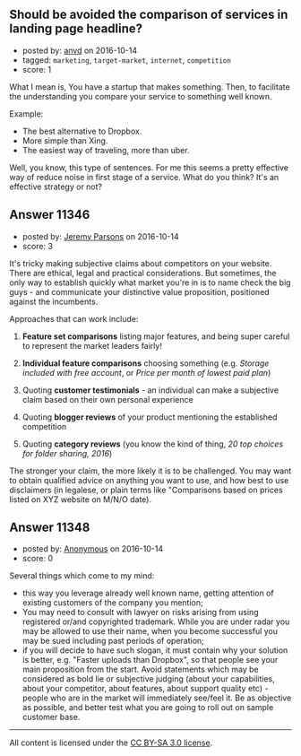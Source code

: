 ## Should be avoided the comparison of services in landing page headline?

- posted by: [anvd](https://stackexchange.com/users/273404/anvd) on 2016-10-14
- tagged: `marketing`, `target-market`, `internet`, `competition`
- score: 1

What I mean is, You have a startup that makes something. Then, to facilitate the understanding you compare your service to something well known.

Example: 

* The best alternative to Dropbox.
* More simple than Xing.
* The easiest way of traveling, more than uber.

Well, you know, this type of sentences. For me this seems a pretty effective way of reduce noise in first stage of a service. What do you think? It's an effective strategy or not?


## Answer 11346

- posted by: [Jeremy Parsons](https://stackexchange.com/users/497810/jeremy-parsons) on 2016-10-14
- score: 3

It's tricky making subjective claims about competitors on your website. There are ethical, legal and practical considerations. But sometimes, the only way to establish quickly what market you're in is to name check the big guys - and communicate your distinctive value proposition, positioned against the incumbents.

Approaches that can work include:

 1. **Feature set comparisons** listing major features, and being super careful to represent the market leaders fairly!

 2. **Individual feature comparisons** choosing something (e.g. *Storage included with free account*, or *Price per month of lowest paid plan*)

 2. Quoting **customer testimonials** - an individual can make a subjective claim based on their own personal experience

 3. Quoting **blogger reviews** of your product mentioning the established competition

 4. Quoting **category reviews** (you know the kind of thing, *20 top choices for folder sharing, 2016*)

The stronger your claim, the more likely it is to be challenged. You may want to obtain qualified advice on anything you want to use, and how best to use disclaimers (in legalese, or plain terms like "Comparisons based on prices listed on XYZ website on M/N/O date).


## Answer 11348

- posted by: [Anonymous](https://stackexchange.com/users/1584111/anonymous) on 2016-10-14
- score: 0

Several things which come to my mind:

- this way you leverage already well known name, getting attention of existing customers of the company you mention;
- You may need to consult with lawyer on risks arising from using registered or/and copyrighted trademark. While you are under radar you may be allowed to use their name, when you become successful you may be sued including past periods of operation;
- if you will decide to have such slogan, it must contain why your solution is better, e.g. "Faster uploads than Dropbox", so that people see your main proposition from the start. Avoid statements which may be considered as bold lie or subjective judging (about your capabilities, about your competitor, about features, about support quality etc) - people who are in the market will immediately see/feel it. Be as objective as possible, and better test what you are going to roll out on sample customer base.



---

All content is licensed under the [CC BY-SA 3.0 license](https://creativecommons.org/licenses/by-sa/3.0/).
